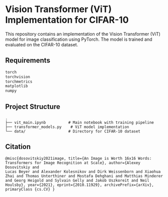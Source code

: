 # Vision Transformer (ViT) Implementation for CIFAR-10
 This repository contains an implementation of the Vision Transformer (ViT) model for image classification using PyTorch. The model is trained and evaluated on the CIFAR-10 dataset.

## Requirements

```bash
torch
torchvision
torchmetrics
matplotlib
numpy
```
## Project Structure

```
.
├── vit_main.ipynb          # Main notebook with training pipeline
├── transformer_models.py    # ViT model implementation
└── data/                   # Directory for CIFAR-10 dataset
```
 
## Citation
```
@misc{dosovitskiy2021image, title={An Image is Worth 16x16 Words: Transformers for Image Recognition at Scale}, author={Alexey Dosovitskiy and
Lucas Beyer and Alexander Kolesnikov and Dirk Weissenborn and Xiaohua Zhai and Thomas Unterthiner and Mostafa Dehghani and Matthias Minderer
and Georg Heigold and Sylvain Gelly and Jakob Uszkoreit and Neil Houlsby}, year={2021}, eprint={2010.11929}, archivePrefix={arXiv},
primaryClass {cs.CV} }
```
